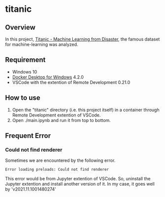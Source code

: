 # titanic

## Overview
In this project, [Titanic - Machine Learning from Disaster](https://www.kaggle.com/c/titanic/overview), the famous dataset for machine-learning was analyzed.

## Requirement
- Windows 10
- [Docker Desktop for Windows](https://www.docker.com/products/docker-desktop) 4.2.0
- VSCode with the extention of Remote Development 0.21.0

## How to use
1. Open the "titanic" directory (i.e. this project itself) in a container through Remote Development extention of VSCode.
2. Open ./main.ipynb and run it from top to bottom.

## Frequent Error
### Could not find renderer
Sometimes we are encountered by the following error.
```
Error loading preloads: Could not find renderer
```
This error would be from Jupyter extention of VSCode.
So, uninstall the Jupyter extention and install another version of it.
In my case, it goes well by 'v2021.11.1001480274'